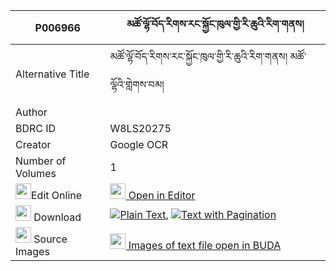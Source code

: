 |P006966|མཚོ་ལྷོ་བོད་རིགས་རང་སྐྱོང་ཁུལ་གྱི་རི་ཆུའི་རིག་གནས། 
| --- | --- 
|Alternative Title |མཚོ་ལྷོ་བོད་རིགས་རང་སྐྱོང་ཁུལ་གྱི་རི་ཆུའི་རིག་གནས། མཚོ་ལྷོའི་གླེགས་བམ།
|Author | 
|BDRC ID | W8LS20275
|Creator | Google OCR
|Number of Volumes| 1
|<img width="25" src="https://img.icons8.com/color/25/000000/edit-property.png">Edit Online| [<img width="25" src="https://avatars.githubusercontent.com/u/45091458?s=200&v=4"> Open in Editor](http://editor.openpecha.org/P006966)
|<img width="25" src="https://img.icons8.com/fluent/48/000000/download-2.png"/>  Download | [![](https://img.icons8.com/color/20/000000/txt.png)Plain Text](https://github.com/Openpecha/P006966/releases/download/v1/tso_lho_borik_rangkyong_khul_g_plain_P006966.zip), [![](https://img.icons8.com/color/20/000000/txt.png)Text with Pagination](https://github.com/Openpecha/P006966/releases/download/v1/tso_lho_borik_rangkyong_khul_g_pages_P006966.zip)
|<img width="25" src="https://img.icons8.com/plasticine/100/000000/pictures-folder.png"/>  Source Images | [<img width="25" src="https://library.bdrc.io/icons/BUDA-small.svg"> Images of text file open in BUDA](https://library.bdrc.io/show/bdr:W8LS20275)